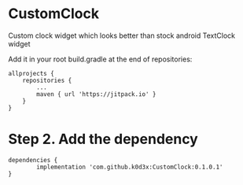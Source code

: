# CustomClock
Custom clock widget which looks better than stock android TextClock widget

Add it in your root build.gradle at the end of repositories:

	allprojects {
		repositories {
			...
			maven { url 'https://jitpack.io' }
		}
	}
  
  
 # Step 2. Add the dependency

	dependencies {
	        implementation 'com.github.k0d3x:CustomClock:0.1.0.1'
	}
